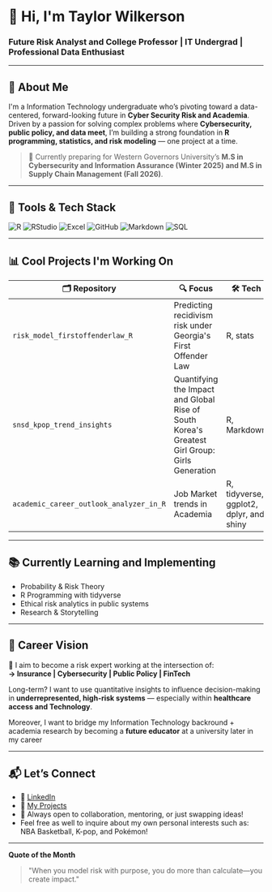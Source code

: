 # 👋 Hi, I'm Taylor Wilkerson  
### Future Risk Analyst and College Professor | IT Undergrad | Professional Data Enthusiast

---

## 🎯 About Me

I'm a Information Technology undergraduate who’s pivoting toward a data-centered, forward-looking future in **Cyber Security Risk and Academia**.  
Driven by a passion for solving complex problems where **Cybersecurity, public policy, and data meet**, I’m building a strong foundation in **R programming, statistics, and risk modeling** — one project at a time.

> 📌 Currently preparing for Western Governors University’s **M.S in Cybersecurity and Information Assurance (Winter 2025) and M.S in Supply Chain Management (Fall 2026)**.

---

## 🔧 Tools & Tech Stack

![R](https://img.shields.io/badge/R-276DC3?style=flat&logo=r&logoColor=white)
![RStudio](https://img.shields.io/badge/RStudio-75AADB?style=flat&logo=rstudio&logoColor=white)
![Excel](https://img.shields.io/badge/Excel-217346?style=flat&logo=microsoft-excel&logoColor=white)
![GitHub](https://img.shields.io/badge/GitHub-181717?style=flat&logo=github)
![Markdown](https://img.shields.io/badge/Markdown-000000?style=flat&logo=markdown)
![SQL](https://img.shields.io/badge/SQL-4479A1?style=flat&logo=postgresql&logoColor=white)

---

## 📊 Cool Projects I'm Working On

| 🗂️ Repository | 🔍 Focus | 🛠️ Tech |
|--------------|-----------|---------|
| `risk_model_firstoffenderlaw_R` | Predicting recidivism risk under Georgia's First Offender Law | R, stats |
| `snsd_kpop_trend_insights` | Quantifying the Impact and Global Rise of South Korea's Greatest Girl Group: Girls Generation| R, Markdown |
| `academic_career_outlook_analyzer_in_R` | Job Market trends in Academia | R, tidyverse, ggplot2, dplyr, and shiny |

---

## 📚 Currently Learning and Implementing 

- Probability & Risk Theory  
- R Programming with tidyverse   
- Ethical risk analytics in public systems
- Research & Storytelling

---

## 🚀 Career Vision

📌 I aim to become a risk expert working at the intersection of:  
**→ Insurance | Cybersecurity | Public Policy | FinTech**  

Long-term? I want to use quantitative insights to influence decision-making in **underrepresented, high-risk systems** — especially within **healthcare access and Technology**.

Moreover, I want to bridge my Information Technology backround + academia research by becoming a **future educator** at a university later in my career

---

## 📬 Let’s Connect

- 💼 [LinkedIn](https://www.linkedin.com/in/taylor-n-wilkerson/)  
- 📁 [My Projects](https://github.com/RiskWithTaylor?tab=repositories)  
- 🧠 Always open to collaboration, mentoring, or just swapping ideas!
- Feel free as well to inquire about my own personal interests such as: NBA Basketball, K-pop, and Pokémon! 

---

**Quote of the Month**
> "When you model risk with purpose, you do more than calculate—you create impact."


<!--
**RiskWithTaylor/RiskWithTaylor** is a ✨ _special_ ✨ repository because its `README.md` (this file) appears on your GitHub profile.

Here are some ideas to get you started:

- 🔭 I’m currently working on ...
- 🌱 I’m currently learning ...
- 👯 I’m looking to collaborate on ...
- 🤔 I’m looking for help with ...
- 💬 Ask me about ...
- 📫 How to reach me: ...
- 😄 Pronouns: ...
- ⚡ Fun fact: ...
-->

